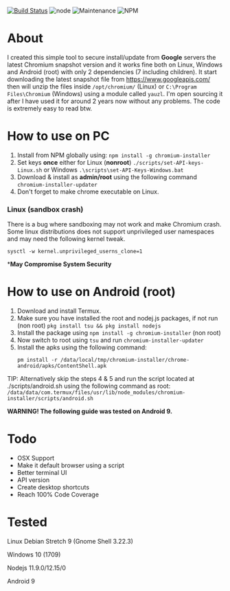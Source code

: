 [![Build Status](https://travis-ci.org/crafter999/chromium-installer.svg?branch=master)](https://travis-ci.org/crafter999/chromium-installer)
![node](https://img.shields.io/node/v/chromium-installer.svg) ![Maintenance](https://img.shields.io/maintenance/yes/2020.svg) ![NPM](https://img.shields.io/npm/l/chromium-installer.svg)

# About

I created this simple tool to secure install/update from **Google** servers the latest
Chromium snapshot version and it works fine both on Linux, Windows and Android (root) with only 2 
dependencies (7 including children). It start downloading the latest snapshot file 
from https://www.googleapis.com/ then will unzip the files inside `/opt/chromium/` (Linux) or 
`C:\Program Files\Chromium` (Windows) using a module called `yauzl`.
I'm open sourcing it after I have used it for around 2 years now without any problems. 
The code is extremely easy to read btw.

# How to use on PC

1. Install from NPM globally using: `npm install -g chromium-installer`
1. Set keys **once** either for Linux (**nonroot**) `./scripts/set-API-keys-Linux.sh` or Windows
`.\scripts\set-API-Keys-Windows.bat`
1. Download & install as **admin/root** using the following command `chromium-installer-updater`
1. Don't forget to make chrome executable on Linux.
### Linux (sandbox crash)
There is a bug where sandboxing may not work and make Chromium crash. 
Some linux distributions does not support unprivileged user namespaces and may need the following kernel tweak.  

```
sysctl -w kernel.unprivileged_userns_clone=1
```
***May Compromise System Security**

# How to use on Android (**root**) 
1. Download and install Termux.
1. Make sure you have installed the root and nodej.js packages, if not run
   (non root) `pkg install tsu && pkg install nodejs`
1. Install the package using `npm install -g chromium-installer` (non root) 
1. Now switch to root using `tsu` and run `chromium-installer-updater`
1. Install the apks using the following command:
    ```
    pm install -r /data/local/tmp/chromium-installer/chrome-android/apks/ContentShell.apk
    ```
TIP: Alternatively skip the steps 4 & 5 and run the script 
located at ./scripts/android.sh using the following command as root: 
```/data/data/com.termux/files/usr/lib/node_modules/chromium-installer/scripts/android.sh```

**WARNING! The following guide was tested on Android 9.**

# Todo

+ OSX Support
+ Make it default browser using a script
+ Better terminal UI
+ API version
+ Create desktop shortcuts
+ Reach 100% Code Coverage


# Tested
Linux Debian Stretch 9 (Gnome Shell 3.22.3)

Windows 10 (1709)

Nodejs 11.9.0/12.15/0

Android 9

